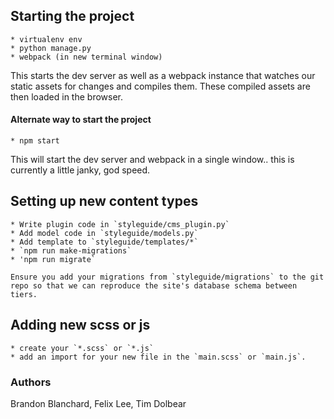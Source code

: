 


## Starting the project ##
    * virtualenv env
    * python manage.py
    * webpack (in new terminal window)

This starts the dev server as well as a webpack instance that watches our static assets for changes and compiles them. These compiled assets are then loaded in the browser.

#### Alternate way to start the project ####
    * npm start

This will start the dev server and webpack in a single window.. this is currently a little janky, god speed.


## Setting up new content types ##
    * Write plugin code in `styleguide/cms_plugin.py`
    * Add model code in `styleguide/models.py`
    * Add template to `styleguide/templates/*`
    * `npm run make-migrations`
    * 'npm run migrate`

    Ensure you add your migrations from `styleguide/migrations` to the git repo so that we can reproduce the site's database schema between tiers.

## Adding new scss or js ##
    * create your `*.scss` or `*.js`
    * add an import for your new file in the `main.scss` or `main.js`.


### Authors ###
Brandon Blanchard, Felix Lee, Tim Dolbear